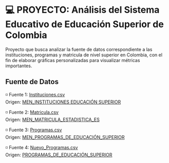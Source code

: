 # :computer: PROYECTO: Análisis del Sistema Educativo de Educación Superior de Colombia

Proyecto que busca analizar la fuente de datos correspondiente a las instituciones, programas y matricula de nivel superior en Colombia, con el fin de elaborar gráficas personalizadas para visualizar métricas importantes.

## Fuente de Datos

◽ Fuente 1: [Instituciones.csv](https://github.com/daya-na/ProyectoEducacion/blob/main/DATA_ORIGEN/INSTITUCIONES.csv) <br>
  Origen: [MEN_INSTITUCIONES EDUCACIÓN SUPERIOR](https://www.datos.gov.co/Educaci-n/MEN_INSTITUCIONES-EDUCACI-N-SUPERIOR/n5yy-8nav)
  
◽ Fuente 2: [Matricula.csv](https://github.com/daya-na/ProyectoEducacion/blob/main/DATA_ORIGEN/MATRICULA_NUEVO.csv) <br>
  Origen: [MEN_MATRICULA_ESTADISTICA_ES](https://www.datos.gov.co/Educaci-n/MEN_MATRICULA_ESTADISTICA_ES/5wck-szir)
  
◽ Fuente 3: [Programas.csv](https://github.com/daya-na/ProyectoEducacion/blob/main/DATA_ORIGEN/PROGRAMAS.csv) <br>
  Origen: [MEN_PROGRAMAS_DE_EDUCACIÓN_SUPERIOR](https://www.datos.gov.co/Educaci-n/MEN_PROGRAMAS_DE_EDUCACI-N_SUPERIOR/upr9-nkiz)
  
◽ Fuente 4: [Nuevo_Programas.csv](https://github.com/daya-na/ProyectoEducacion/blob/main/DATA_ORIGEN/NUEVO_PROGRAMAS.csv) <br>
  Origen: [PROGRAMAS_DE_EDUCACIÓN_SUPERIOR](https://hecaa.mineducacion.gov.co/consultaspublicas/programas)
